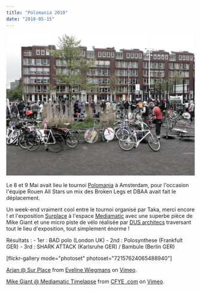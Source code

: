 ```yaml
---
title: "Polomania 2010"
date: "2010-05-15"
---
```


![](images/polomania-36.jpg "polomania-36")

Le 8 et 9 Mai avait lieu le tournoi [Polomania](http://polomania.wordpress.com/) à Amsterdam, pour l'occasion l'équipe Rouen All Stars un mix des Broken Legs et DBAA avait fait le déplacement.

Un week-end vraiment cool entre le tournoi organisé par Taka, merci encore ! et l'exposition [Surplace](http://www.mediamatic.net/page/135402) à l'espace [Mediamatic](http://www.mediamatic.net/) avec une superbe pièce de Mike Giant et une micro piste de vélo réalisée par [DUS architecs](http://www.dusarchitects.com/) traversant tout le lieu d'exposition, tout simplement énorme !

Résultats : - 1er : BAD polo (London UK) - 2nd : Polosynthese (Frankfult GER) - 3rd : SHARK ATTACK (Karlsruhe GER) / Bambule (Berlin GER)

\[flickr-gallery mode="photoset" photoset="72157624065488940"\]

[Arjan @ Sur Place](http://vimeo.com/11585398) from [Eveline Wiegmans](http://vimeo.com/user802862) on [Vimeo](http://vimeo.com).

[Mike Giant @ Mediamatic Timelapse](http://vimeo.com/11620681) from [CFYE .com](http://vimeo.com/cfye) on [Vimeo](http://vimeo.com).
